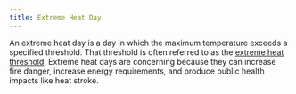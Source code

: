 ```yaml
---
title: Extreme Heat Day
---
```


An extreme heat day is a day in which the maximum temperature exceeds a specified threshold. That threshold is often referred to as the [extreme heat threshold](/help/glossary/extreme-heat-threshold). Extreme heat days are concerning because they can increase fire danger, increase energy requirements, and produce public health impacts like heat stroke.
